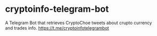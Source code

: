 # cryptoinfo-telegram-bot
A Telegram Bot that retrieves CryptoChoe tweets about crupto currency and trades info. https://t.me/cryptoinfotelegrambot

